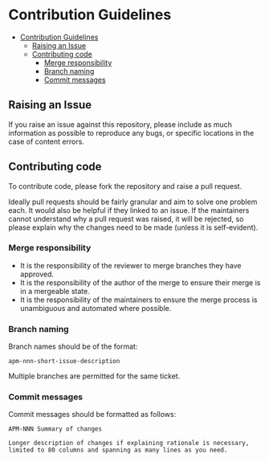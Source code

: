 # Contribution Guidelines

-   [Contribution Guidelines](#contribution-guidelines)
    -   [Raising an Issue](#raising-an-issue)
    -   [Contributing code](#contributing-code)
        -   [Merge responsibility](#merge-responsibility)
        -   [Branch naming](#branch-naming)
        -   [Commit messages](#commit-messages)

## Raising an Issue

If you raise an issue against this repository, please include as much information as possible to reproduce any bugs,
or specific locations in the case of content errors.

## Contributing code

To contribute code, please fork the repository and raise a pull request.

Ideally pull requests should be fairly granular and aim to solve one problem each. It would also be helpful if they
linked to an issue. If the maintainers cannot understand why a pull request was raised, it will be rejected,
so please explain why the changes need to be made (unless it is self-evident).

### Merge responsibility

-   It is the responsibility of the reviewer to merge branches they have approved.
-   It is the responsibility of the author of the merge to ensure their merge is in a mergeable state.
-   It is the responsibility of the maintainers to ensure the merge process is unambiguous and automated where possible.

### Branch naming

Branch names should be of the format:

`apm-nnn-short-issue-description`

Multiple branches are permitted for the same ticket.

### Commit messages

Commit messages should be formatted as follows:

```
APM-NNN Summary of changes

Longer description of changes if explaining rationale is necessary,
limited to 80 columns and spanning as many lines as you need.
```
